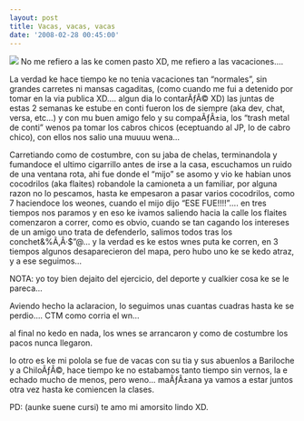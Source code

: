 ```yaml
---
layout: post
title: Vacas, vacas, vacas
date: '2008-02-28 00:45:00'
---
```



[![](http://bp3.blogger.com/_WLj4OeHg5Rg/R8Zd7U3GwbI/AAAAAAAAAJU/BrqfEiHY_Mg/s320/877742342_d772ff6d6e.jpg)](http://bp3.blogger.com/_WLj4OeHg5Rg/R8Zd7U3GwbI/AAAAAAAAAJU/BrqfEiHY_Mg/s1600-h/877742342_d772ff6d6e.jpg) No me refiero a las ke comen pasto XD, me refiero a las vacaciones….

La verdad ke hace tiempo ke no tenia vacaciones tan “normales”, sin grandes carretes ni mansas cagaditas, (como cuando me fui a detenido por tomar en la via publica XD…. algun dia lo contarÃƒÂ© XD) las juntas de estas 2 semanas ke estube en conti fueron los de siempre (aka dev, chat, versa, etc…) y con mu buen amigo felo y su compaÃƒÂ±ia, los “trash metal de conti” wenos pa tomar los cabros chicos (eceptuando al JP, lo de cabro chico), con ellos nos salio una muuuu wena…

Carretiando como de costumbre, con su jaba de chelas, terminandola y fumandoce el ultimo cigarrillo antes de irse a la casa, escuchamos un ruido de una ventana rota, ahi fue donde el “mijo” se asomo y vio ke habian unos cocodrilos (aka flaites) robandole la camioneta a un familiar, por alguna razon no lo pescamos, hasta ke empesaron a pasar varios cocodrilos, como 7 haciendoce los weones, cuando el mijo dijo “ESE FUE!!!!”…. en tres tiempos nos paramos y en eso ke ivamos saliendo hacia la calle los flaites comenzaron a correr, como es obvio, cuando se tan cagando los intereses de un amigo uno trata de defenderlo, salimos todos tras los conchet&%Ã‚Â·$”@… y la verdad es ke estos wnes puta ke corren, en 3 tiempos algunos desaparecieron del mapa, pero hubo uno ke se kedo atraz, y a ese seguimos…

NOTA: yo toy bien dejaito del ejercicio, del deporte y cualkier cosa ke se le pareca…

Aviendo hecho la aclaracion, lo seguimos unas cuantas cuadras hasta ke se perdio…. CTM como corria el wn…

al final no kedo en nada, los wnes se arrancaron y como de costumbre los pacos nunca llegaron.

lo otro es ke mi polola se fue de vacas con su tia y sus abuenlos a Bariloche y a ChiloÃƒÂ©, hace tiempo ke no estabamos tanto tiempo sin vernos, la e echado mucho de menos, pero weno… maÃƒÂ±ana ya vamos a estar juntos otra vez hasta ke comiencen la clases.

PD: (aunke suene cursi) te amo mi amorsito lindo XD.


